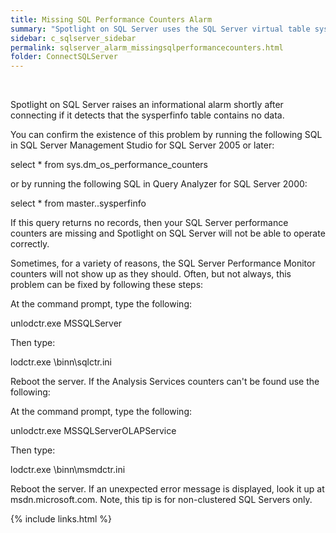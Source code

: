 ```yaml
---
title: ﻿Missing SQL Performance Counters Alarm
summary: "Spotlight on SQL Server uses the SQL Server virtual table sysperfinfo to retrieve data for many of its displays. In some rare cases, this table may not contain information. When this is the case, Spotlight on SQL Server will not be able to collect the data it requires, and will display '0' for many of its metrics. Most obvious will be the Memory icons on the home page, which will show 0 MB of memory used by SQL Server. Also, many of the flows on the home page will show no activity, and many drilldowns will show incomplete information."
sidebar: c_sqlserver_sidebar
permalink: sqlserver_alarm_missingsqlperformancecounters.html
folder: ConnectSQLServer
---
```



﻿


Spotlight on SQL Server raises an informational alarm shortly after connecting if it detects that the sysperfinfo table contains no data.

You can confirm the existence of this problem by running the following SQL in SQL Server Management Studio for SQL Server 2005 or later:

select * from sys.dm_os_performance_counters

or by running the following SQL in Query Analyzer for SQL Server 2000:

select * from master..sysperfinfo

If this query returns no records, then your SQL Server performance counters are missing and Spotlight on SQL Server will not be able to operate correctly.

Sometimes, for a variety of reasons, the SQL Server Performance Monitor counters will not show up as they should. Often, but not always, this problem can be fixed by following these steps:

At the command prompt, type the following:

unlodctr.exe MSSQLServer

Then type:

lodctr.exe \binn\sqlctr.ini

Reboot the server.
If the Analysis Services counters can't be found use the following:

At the command prompt, type the following:

unlodctr.exe MSSQLServerOLAPService

Then type:

lodctr.exe \binn\msmdctr.ini

Reboot the server.
If an unexpected error message is displayed, look it up at msdn.microsoft.com. Note, this tip is for non-clustered SQL Servers only.

{% include links.html %}
